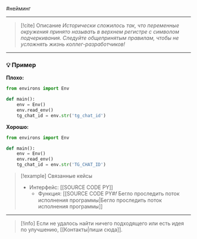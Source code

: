 #нейминг 
***

> [!cite] Описание
>_Исторически сложилось так, что переменные окружения принято называть в верхнем регистре с символом подчеркивания. Следуйте общепринятым правилам, чтобы не усложнять жизнь коллег-разработчиков!_

***
### 💡 Пример


**Плохо:**
```python
from environs import Env

def main():
	env = Env()
	env.read_env()
	tg_chat_id = env.str('tg_chat_id')
```

**Хорошо:**
```python
from environs import Env

def main():
	env = Env()
	env.read_env()
	tg_chat_id = env.str('TG_CHAT_ID')
```

> [!example] Связанные кейсы
>- Интерфейс: [[SOURCE CODE PY]]
>	- Функция: [[SOURCE CODE PY#𝑓 Бегло проследить поток исполнения программы|Бегло проследить поток исполнения программы]]

***

> [!info]
> Если не удалось найти ничего подходящего или есть идея по улучшению, [[Контакты|пиши сюда]].
